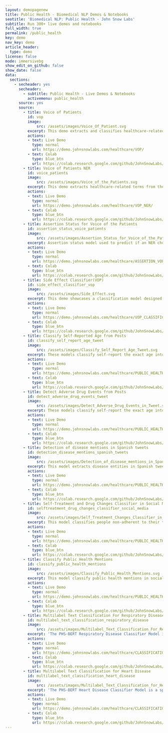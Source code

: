 ```yaml
---
layout: demopagenew
title: Public Health - Biomedical NLP Demos & Notebooks
seotitle: 'Biomedical NLP: Public Health - John Snow Labs'
subtitle: Run 300+ live demos and notebooks
full_width: true
permalink: /public_health
key: demo
nav_key: demo
article_header:
  type: demo
license: false
mode: immersivebg
show_edit_on_github: false
show_date: false
data:
  sections:  
    - secheader: yes
      secheader:
        - subtitle: Public Health - Live Demos & Notebooks
          activemenu: public_health
      source: yes
      source:        
        - title: Voice of Patients
          id: vop           
          image: 
              src: /assets/images/Voice_Of_Patient.svg
          excerpt: This demo extracts and classifies healthcare-related terms from the documents transferred from the patient’s own sentences.
          actions:
          - text: Live Demo
            type: normal
            url: https://demo.johnsnowlabs.com/healthcare/VOP/
          - text: Colab
            type: blue_btn
            url: https://colab.research.google.com/github/JohnSnowLabs/spark-nlp-workshop/blob/master/tutorials/streamlit_notebooks/healthcare/VOICE_OF_PATIENT.ipynb
        - title: Voice of Patients NER
          id: voice_patients           
          image: 
              src: /assets/images/Voice_of_the_Patients.svg
          excerpt: This demo extracts healthcare-related terms from the documents transferred from the patient’s own sentences.
          actions:
          - text: Live Demo
            type: normal
            url: https://demo.johnsnowlabs.com/healthcare/VOP_NER/
          - text: Colab
            type: blue_btn
            url: https://colab.research.google.com/github/JohnSnowLabs/spark-nlp-workshop/blob/master/tutorials/streamlit_notebooks/healthcare/VOICE_OF_PATIENT.ipynb
        - title: Assertion Status for Voice of the Patients 
          id: assertion_status_voice_patients           
          image: 
              src: /assets/images/Assertion_Status_for_Voice_of_the_Patients.svg
          excerpt: Assertion status model used to predict if an NER chunk refers to a positive finding from the patient (Present_Or_Past), or if it refers to a family member or another person (SomeoneElse) or if it is mentioned but not as something present (Hypothetical_Or_Absent).
          actions:
          - text: Live Demo
            type: normal
            url: https://demo.johnsnowlabs.com/healthcare/ASSERTION_VOP/
          - text: Colab
            type: blue_btn
            url: https://colab.research.google.com/github/JohnSnowLabs/spark-nlp-workshop/blob/master/tutorials/Certification_Trainings/Healthcare/35.Voice_of_Patient_Models.ipynb
        - title: Side Effect Classifier(VOP)   
          id: side_effect_classifier_vop 
          image: 
              src: /assets/images/Side_Effect.svg
          excerpt: This demo showcases a classification model designed to detect mentions of side effects in patient-written texts.
          actions:
          - text: Live Demo
            type: normal
            url: https://demo.johnsnowlabs.com/healthcare/VOP_CLASSIFICATION_SIDE_EFFECT/
          - text: Colab
            type: blue_btn
            url: https://colab.research.google.com/github/JohnSnowLabs/spark-nlp-workshop/blob/master/tutorials/streamlit_notebooks/healthcare/VOICE_OF_PATIENT.ipynb
        - title: Classify Self-Reported Age from Posts  
          id: classify_self_report_age_tweet   
          image: 
              src: /assets/images/Classify_Self_Report_Age_Tweet.svg
          excerpt: These models classify self-report the exact age into social media data.
          actions:
          - text: Live Demo
            type: normal
            url: https://demo.johnsnowlabs.com/healthcare/PUBLIC_HEALTH_AGE/
          - text: Colab
            type: blue_btn
            url: https://colab.research.google.com/github/JohnSnowLabs/spark-nlp-workshop/blob/master/tutorials/streamlit_notebooks/healthcare/PUBLIC_HEALTH_MB4SC.ipynb        
        - title: Detect Adverse Drug Events from Posts   
          id: detect_adverse_drug_events_tweet    
          image: 
              src: /assets/images/Detect_Adverse_Drug_Events_in_Tweet.svg
          excerpt: These models classify self-report the exact age into social media data.
          actions:
          - text: Live Demo
            type: normal
            url: https://demo.johnsnowlabs.com/healthcare/PUBLIC_HEALTH_ADE/
          - text: Colab
            type: blue_btn
            url: https://colab.research.google.com/github/JohnSnowLabs/spark-nlp-workshop/blob/master/tutorials/streamlit_notebooks/healthcare/PUBLIC_HEALTH_MB4SC.ipynb        
        - title: Detection of disease mentions in Spanish tweets 
          id: detection_disease_mentions_spanish_tweets       
          image: 
              src: /assets/images/Detection_of_disease_mentions_in_Spanish_tweets.svg
          excerpt: This model extracts disease entities in Spanish tweets.
          actions:
          - text: Live Demo
            type: normal
            url: https://demo.johnsnowlabs.com/healthcare/PUBLIC_HEALTH_NER_DISEASE_ES/
          - text: Colab
            type: blue_btn
            url: https://colab.research.google.com/github/JohnSnowLabs/spark-nlp-workshop/blob/master/tutorials/streamlit_notebooks/healthcare/PUBLIC_HEALTH_NER_DISEASE_ES.ipynb         
        - title: Self-Treatment and Drug Changes Classifier in Social Media
          id: selftreatment_drug_changes_classifier_social_media         
          image: 
              src: /assets/images/Self_Treatment_Changes_Classifier_in_Tweets.svg
          excerpt: This model classifies people non-adherent to their treatments and drugs on social media.
          actions:
          - text: Live Demo
            type: normal
            url: https://demo.johnsnowlabs.com/healthcare/PUBLIC_HEALTH_CHANGE_DRUG_TREATMENT/
          - text: Colab
            type: blue_btn
            url: https://colab.research.google.com/github/JohnSnowLabs/spark-nlp-workshop/blob/master/tutorials/streamlit_notebooks/healthcare/PUBLIC_HEALTH_MB4SC.ipynb                
        - title: Classify Public Health Mentions
          id: classify_public_health_mentions           
          image: 
              src: /assets/images/Classify_Public_Health_Mentions.svg
          excerpt: This model classify public health mentions in social media text.
          actions:
          - text: Live Demo
            type: normal
            url: https://demo.johnsnowlabs.com/healthcare/PUBLIC_HEALTH_MENTIONS/
          - text: Colab
            type: blue_btn
            url: https://colab.research.google.com/github/JohnSnowLabs/spark-nlp-workshop/blob/master/tutorials/streamlit_notebooks/healthcare/PUBLIC_HEALTH_MENTION.ipynb     
        - title: Multilabel Text Classification For Respiratory Disease
          id: multilabel_text_classification_respiratory_disease           
          image: 
              src: /assets/images/Multilabel_Text_Classification_For_Respiratory_Disease.svg
          excerpt: 'The PHS-BERT Respiratory Disease Classifier Model is a specialized text classification system, engineered to accurately identify and categorize textual mentions of four prominent respiratory diseases: Asthma, Chronic Obstructive Pulmonary Disease (COPD), Emphysema, and Chronic bronchitis.'
          actions:
          - text: Live Demo
            type: normal
            url: https://demo.johnsnowlabs.com/healthcare/CLASSIFICATION_RESPIRATORY/
          - text: Colab
            type: blue_btn
            url: https://colab.research.google.com/github/JohnSnowLabs/spark-nlp-workshop/blob/master/tutorials/streamlit_notebooks/healthcare/PUBLIC_HEALTH_CLASSIFIER_DL.ipynb
        - title: Multilabel Text Classification for Heart Disease
          id: multilabel_text_classification_heart_disease           
          image: 
              src: /assets/images/Multilabel_Text_Classification_for_Heart_Disease.svg
          excerpt: 'The PHS-BERT Heart Disease Classifier Model is a specialized text classification system, engineered to accurately identify and categorize textual mentions of three prominent cardiovascular diseases: Hypertension, Coronary Artery Disease, and Myocardial Infarction.'
          actions:
          - text: Live Demo
            type: normal
            url: https://demo.johnsnowlabs.com/healthcare/CLASSIFICATION_HEART_DISEASE/
          - text: Colab
            type: blue_btn
            url: https://colab.research.google.com/github/JohnSnowLabs/spark-nlp-workshop/blob/master/tutorials/streamlit_notebooks/healthcare/PUBLIC_HEALTH_CLASSIFIER_DL.ipynb
---
```

